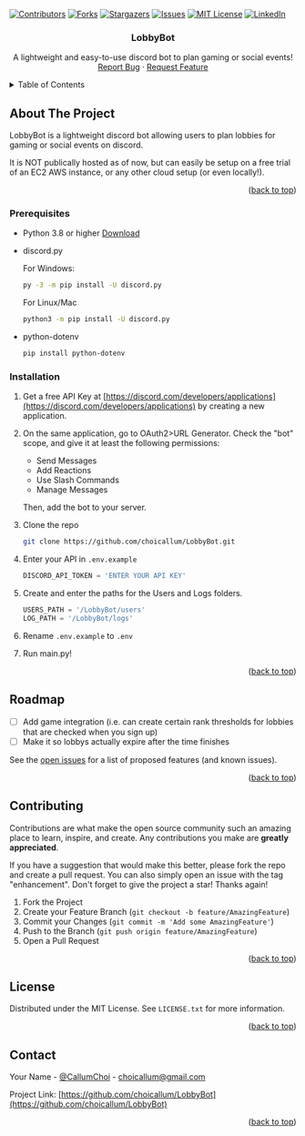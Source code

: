 <a name="readme-top"></a>
[![Contributors][contributors-shield]][contributors-url]
[![Forks][forks-shield]][forks-url]
[![Stargazers][stars-shield]][stars-url]
[![Issues][issues-shield]][issues-url]
[![MIT License][license-shield]][license-url]
[![LinkedIn][linkedin-shield]][linkedin-url]


<h3 align="center">LobbyBot</h3>

  <p align="center">
    A lightweight and easy-to-use discord bot to plan gaming or social events!
    <br />
    <a href="https://github.com/choicallum/LobbyBot/issues">Report Bug</a>
    ·
    <a href="https://github.com/choicallum/LobbyBot/issues">Request Feature</a>
  </p>
</div>



<!-- TABLE OF CONTENTS -->
<details>
  <summary>Table of Contents</summary>
  <ol>
    <li>
      <a href="#about-the-project">About The Project</a>
    </li>
    <li>
      <a href="#getting-started">Getting Started</a>
      <ul>
        <li><a href="#prerequisites">Prerequisites</a></li>
        <li><a href="#installation">Installation</a></li>
      </ul>
    </li>
    <li><a href="#roadmap">Roadmap</a></li>
    <li><a href="#contributing">Contributing</a></li>
    <li><a href="#license">License</a></li>
    <li><a href="#contact">Contact</a></li>
  </ol>
</details>



<!-- ABOUT THE PROJECT -->
## About The Project

LobbyBot is a lightweight discord bot allowing users to plan lobbies for gaming or social events on discord. 

It is NOT publically hosted as of now, but can easily be setup on a free trial of an EC2 AWS instance, or any other cloud setup (or even locally!).

<p align="right">(<a href="#readme-top">back to top</a>)</p>

<!-- GETTING STARTED -->
### Prerequisites
* Python 3.8 or higher [Download](https://www.python.org/downloads/)
* discord.py

  For Windows:
  ```sh
  py -3 -m pip install -U discord.py
  ```
  For Linux/Mac
  ```sh
  python3 -m pip install -U discord.py
  ```
* python-dotenv
  ```sh
  pip install python-dotenv
  ```

### Installation

1. Get a free API Key at [https://discord.com/developers/applications](https://discord.com/developers/applications) by creating a new application.
2. On the same application, go to OAuth2>URL Generator. Check the "bot" scope, and give it at least the following permissions:
   * Send Messages
   * Add Reactions
   * Use Slash Commands
   * Manage Messages
  
    Then, add the bot to your server.
3. Clone the repo
   ```sh
   git clone https://github.com/choicallum/LobbyBot.git
   ```
4. Enter your API in `.env.example`
   ```py
   DISCORD_API_TOKEN = 'ENTER YOUR API KEY'
   ```
5. Create and enter the paths for the Users and Logs folders.
   ```py
   USERS_PATH = '/LobbyBot/users'
   LOG_PATH = '/LobbyBot/logs'
   ```
6. Rename `.env.example` to `.env`
7. Run main.py!

<p align="right">(<a href="#readme-top">back to top</a>)</p>



<!-- ROADMAP -->
## Roadmap

- [ ] Add game integration (i.e. can create certain rank thresholds for lobbies that are checked when you sign up)
- [ ] Make it so lobbys actually expire after the time finishes

See the [open issues](https://github.com/choicallum/LobbyBot/issues) for a  list of proposed features (and known issues).

<p align="right">(<a href="#readme-top">back to top</a>)</p>



<!-- CONTRIBUTING -->
## Contributing

Contributions are what make the open source community such an amazing place to learn, inspire, and create. Any contributions you make are **greatly appreciated**.

If you have a suggestion that would make this better, please fork the repo and create a pull request. You can also simply open an issue with the tag "enhancement".
Don't forget to give the project a star! Thanks again!

1. Fork the Project
2. Create your Feature Branch (`git checkout -b feature/AmazingFeature`)
3. Commit your Changes (`git commit -m 'Add some AmazingFeature'`)
4. Push to the Branch (`git push origin feature/AmazingFeature`)
5. Open a Pull Request

<p align="right">(<a href="#readme-top">back to top</a>)</p>



<!-- LICENSE -->
## License

Distributed under the MIT License. See `LICENSE.txt` for more information.

<p align="right">(<a href="#readme-top">back to top</a>)</p>



<!-- CONTACT -->
## Contact

Your Name - [@CallumChoi](https://twitter.com/callumchoi?lang=en) - choicallum@gmail.com

Project Link: [https://github.com/choicallum/LobbyBot](https://github.com/choicallum/LobbyBot)

<p align="right">(<a href="#readme-top">back to top</a>)</p>


<!-- MARKDOWN LINKS & IMAGES -->
<!-- https://www.markdownguide.org/basic-syntax/#reference-style-links -->
[contributors-shield]: https://img.shields.io/github/contributors/choicallum/LobbyBot.svg?style=for-the-badge
[contributors-url]: https://github.com/choicallum/LobbyBot/graphs/contributors
[forks-shield]: https://img.shields.io/github/forks/choicallum/LobbyBot.svg?style=for-the-badge
[forks-url]: https://github.com/choicallum/LobbyBot/network/members
[stars-shield]: https://img.shields.io/github/stars/choicallum/LobbyBot.svg?style=for-the-badge
[stars-url]: https://github.com/choicallum/LobbyBot/stargazers
[issues-shield]: https://img.shields.io/github/issues/choicallum/LobbyBot.svg?style=for-the-badge
[issues-url]: https://github.com/choicallum/LobbyBot/issues
[license-shield]: https://img.shields.io/github/license/choicallum/LobbyBot.svg?style=for-the-badge
[license-url]: https://github.com/choicallum/LobbyBot/blob/master/LICENSE.txt
[linkedin-shield]: https://img.shields.io/badge/-LinkedIn-black.svg?style=for-the-badge&logo=linkedin&colorB=555
[linkedin-url]: https://linkedin.com/in/choicallum
